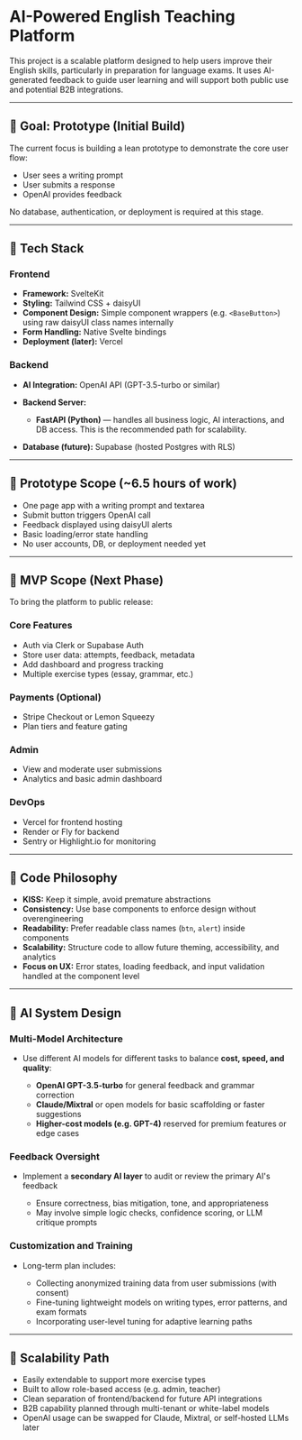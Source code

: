 # AI-Powered English Teaching Platform

This project is a scalable platform designed to help users improve their English skills, particularly in preparation for language exams. It uses AI-generated feedback to guide user learning and will support both public use and potential B2B integrations.

---

## 🚀 Goal: Prototype (Initial Build)

The current focus is building a lean prototype to demonstrate the core user flow:

- User sees a writing prompt
- User submits a response
- OpenAI provides feedback

No database, authentication, or deployment is required at this stage.

---

## 🧱 Tech Stack

### Frontend

- **Framework:** SvelteKit
- **Styling:** Tailwind CSS + daisyUI
- **Component Design:** Simple component wrappers (e.g. `<BaseButton>`) using raw daisyUI class names internally
- **Form Handling:** Native Svelte bindings
- **Deployment (later):** Vercel

### Backend

- **AI Integration:** OpenAI API (GPT-3.5-turbo or similar)
- **Backend Server:**

  - **FastAPI (Python)** — handles all business logic, AI interactions, and DB access. This is the recommended path for scalability.

- **Database (future):** Supabase (hosted Postgres with RLS)

---

## 🧪 Prototype Scope (\~6.5 hours of work)

- One page app with a writing prompt and textarea
- Submit button triggers OpenAI call
- Feedback displayed using daisyUI alerts
- Basic loading/error state handling
- No user accounts, DB, or deployment needed yet

---

## 🔄 MVP Scope (Next Phase)

To bring the platform to public release:

### Core Features

- Auth via Clerk or Supabase Auth
- Store user data: attempts, feedback, metadata
- Add dashboard and progress tracking
- Multiple exercise types (essay, grammar, etc.)

### Payments (Optional)

- Stripe Checkout or Lemon Squeezy
- Plan tiers and feature gating

### Admin

- View and moderate user submissions
- Analytics and basic admin dashboard

### DevOps

- Vercel for frontend hosting
- Render or Fly for backend
- Sentry or Highlight.io for monitoring

---

## 🧠 Code Philosophy

- **KISS:** Keep it simple, avoid premature abstractions
- **Consistency:** Use base components to enforce design without overengineering
- **Readability:** Prefer readable class names (`btn`, `alert`) inside components
- **Scalability:** Structure code to allow future theming, accessibility, and analytics
- **Focus on UX:** Error states, loading feedback, and input validation handled at the component level

---

## 🤖 AI System Design

### Multi-Model Architecture

- Use different AI models for different tasks to balance **cost, speed, and quality**:

  - **OpenAI GPT-3.5-turbo** for general feedback and grammar correction
  - **Claude/Mixtral** or open models for basic scaffolding or faster suggestions
  - **Higher-cost models (e.g. GPT-4)** reserved for premium features or edge cases

### Feedback Oversight

- Implement a **secondary AI layer** to audit or review the primary AI's feedback

  - Ensure correctness, bias mitigation, tone, and appropriateness
  - May involve simple logic checks, confidence scoring, or LLM critique prompts

### Customization and Training

- Long-term plan includes:

  - Collecting anonymized training data from user submissions (with consent)
  - Fine-tuning lightweight models on writing types, error patterns, and exam formats
  - Incorporating user-level tuning for adaptive learning paths

---

## 🔭 Scalability Path

- Easily extendable to support more exercise types
- Built to allow role-based access (e.g. admin, teacher)
- Clean separation of frontend/backend for future API integrations
- B2B capability planned through multi-tenant or white-label models
- OpenAI usage can be swapped for Claude, Mixtral, or self-hosted LLMs later
